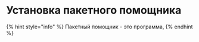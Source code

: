 # Установка пакетного помощника

{% hint style="info" %}
Пакетный помощник - это программа,
{% endhint %}
